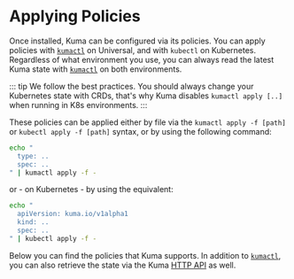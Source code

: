 ---
---
# Applying Policies

Once installed, Kuma can be configured via its policies. You can apply policies with [`kumactl`](../../explore/cli) on Universal, and with `kubectl` on Kubernetes. Regardless of what environment you use, you can always read the latest Kuma state with [`kumactl`](../../explore/cli) on both environments.

::: tip
We follow the best practices. You should always change your Kubernetes state with CRDs, that's why Kuma disables `kumactl apply [..]` when running in K8s environments.
:::

These policies can be applied either by file via the `kumactl apply -f [path]` or `kubectl apply -f [path]` syntax, or by using the following command:

```sh
echo "
  type: ..
  spec: ..
" | kumactl apply -f -
```

or - on Kubernetes - by using the equivalent:

```sh
echo "
  apiVersion: kuma.io/v1alpha1
  kind: ..
  spec: ..
" | kubectl apply -f -
```

Below you can find the policies that Kuma supports. In addition to [`kumactl`](../../explore/cli), you can also retrieve the state via the Kuma [HTTP API](../../reference/http-api) as well.
